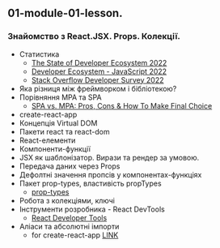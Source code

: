 ## 01-module-01-lesson.

### Знайомство з React.JSX. Props. Колекції.

- Статистика
  - [The State of Developer Ecosystem 2022](https://www.jetbrains.com/lp/devecosystem-2022/)
  - [Developer Ecosystem - JavaScript 2022](https://www.jetbrains.com/lp/devecosystem-2022/javascript/)
  - [Stack Overflow Developer Survey 2022](https://dou.ua/forums/topic/38869/)
- Яка різниця між фреймворком і бібліотекою?
- Порівняння MPA та SPA
  - [SPA vs. MPA: Pros, Cons & How To Make Final Choice](https://www.simicart.com/blog/spa-vs-mpa/)
- create-react-app
- Концепція Virtual DOM
- Пакети react та react-dom
- React-елементи
- Компоненти-функції
- JSX як шаблонізатор. Вирази та рендер за умовою.
- Передача даних через Props
- Дефолтні значення пропсів у компонентах-функціях
- Пакет prop-types, властивість propTypes
  - [prop-types](https://www.npmjs.com/package/prop-types)
- Робота з колекціями, ключі
- Інструменти розробника - React DevTools
  - [React Developer Tools](https://react.dev/learn/react-developer-tools)
- Аліаси та абсолютні імпорти
  - for create-react-app [LINK](https://www.youtube.com/watch?v=3_GEGIYpFOw)